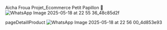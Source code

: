 Aicha Froua Projet_Ecommerce
Petit Papillon 🦋
![WhatsApp Image 2025-05-18 at 22 55 36_48c85d2f](https://github.com/user-attachments/assets/5ced84b0-b3ef-43cd-83b3-c47894e140f7)

pageDetaillProduct
![WhatsApp Image 2025-05-18 at 22 56 00_4d853e93](https://github.com/user-attachments/assets/cf4f2c73-7090-4feb-b1f2-8647813a3e41)
